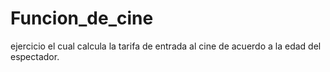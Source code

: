 # Funcion_de_cine
ejercicio el cual calcula la tarifa de entrada al cine de acuerdo a la edad del espectador.
